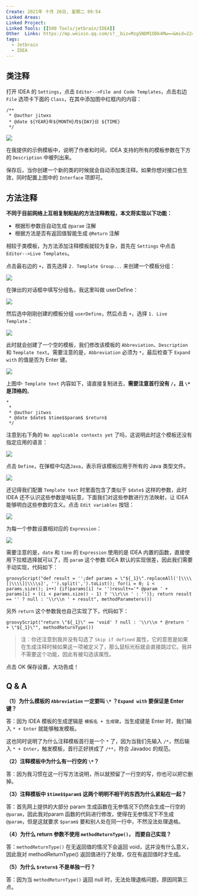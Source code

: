 ```yaml
---
Create: 2021年 十月 26日, 星期二 09:54
Linked Areas: 
Linked Project:
Linked Tools: [[500 Tools/jetbrain/IDEA]]
Other  Links: https://mp.weixin.qq.com/s?__biz=Mzg5NDM1ODk4Mw==&mid=2247506458&idx=1&sn=313762d7a0cf1bed3359e33cffe2c3fb&chksm=c0225eb2f755d7a4e77ba174c30e5ba74c48c666d1ffebeac0f0641790767a9f682380362862&scene=21#wechat_redirect
tags: 
  - Jetbrain
  - IDEA
---
```




## 类注释

打开 IDEA 的 `Settings`，点击 `Editor-->File and Code Templates`，点击右边 `File` 选项卡下面的 `Class`，在其中添加图中红框内的内容：

```
/**
 * @author jitwxs
 * @date ${YEAR}年${MONTH}月${DAY}日 ${TIME}
 */
```

![](https://images-1257755739.cos.ap-guangzhou.myqcloud.com/hexo/posts/IDEA%20%E6%B3%A8%E9%87%8A%E6%A8%A1%E6%9D%BF/640-20211026095553906)

在我提供的示例模板中，说明了作者和时间，IDEA 支持的所有的模板参数在下方的 `Description` 中被列出来。

保存后，当你创建一个新的类的时候就会自动添加类注释。如果你想对接口也生效，同时配置上图中的 `Interface` 项即可。

## 方法注释

**不同于目前网络上互相复制粘贴的方法注释教程，本文将实现以下功能：**

- 根据形参数目自动生成 `@param` 注解
- 根据方法是否有返回值智能生成 `@Return` 注解

相较于类模板，为方法添加注释模板就较为复杂，首先在 `Settings` 中点击 `Editor-->Live Templates`。

点击最右边的 `+`，首先选择 `2. Template Group...` 来创建一个模板分组：

![](https://images-1257755739.cos.ap-guangzhou.myqcloud.com/hexo/posts/IDEA%20%E6%B3%A8%E9%87%8A%E6%A8%A1%E6%9D%BF/640-20211026095658670)



在弹出的对话框中填写分组名，我这里叫做 userDefine：

![](https://images-1257755739.cos.ap-guangzhou.myqcloud.com/hexo/posts/IDEA%20%E6%B3%A8%E9%87%8A%E6%A8%A1%E6%9D%BF/640-20211026095713263)

然后选中刚刚创建的模板分组 `userDefine`，然后点击 `+`，选择 `1. Live Template`：

![](https://images-1257755739.cos.ap-guangzhou.myqcloud.com/hexo/posts/IDEA%20%E6%B3%A8%E9%87%8A%E6%A8%A1%E6%9D%BF/640-20211026095729494)

此时就会创建了一个空的模板，我们修改该模板的 `Abbreviation`、`Description` 和 `Template text`。需要注意的是，`Abbreviation` 必须为 `*`，最后检查下 `Expand with` 的值是否为 Enter 键。

![](https://images-1257755739.cos.ap-guangzhou.myqcloud.com/hexo/posts/IDEA%20%E6%B3%A8%E9%87%8A%E6%A8%A1%E6%9D%BF/640-20211026095743112)

上图中· `Template text` 内容如下，请直接复制进去，**需要注意首行没有 `/`，且 `\*` 是顶格的**。

```
*
 * 
 * @author jitwxs
 * @date $date$ $time$$param$ $return$
 */

```

注意到右下角的 `No applicable contexts yet` 了吗，这说明此时这个模板还没有指定应用的语言：

![](https://images-1257755739.cos.ap-guangzhou.myqcloud.com/hexo/posts/IDEA%20%E6%B3%A8%E9%87%8A%E6%A8%A1%E6%9D%BF/640-20211026095830750)

点击 `Define`，在弹框中勾选`Java`，表示将该模板应用于所有的 Java 类型文件。

![](https://images-1257755739.cos.ap-guangzhou.myqcloud.com/hexo/posts/IDEA%20%E6%B3%A8%E9%87%8A%E6%A8%A1%E6%9D%BF/640-20211026095844594)

还记得我们配置 `Template text` 时里面包含了类似于 `$date$` 这样的参数，此时 IDEA 还不认识这些参数是啥玩意，下面我们对这些参数进行方法映射，让 IDEA 能够明白这些参数的含义。点击 `Edit variables` 按钮：

![](https://images-1257755739.cos.ap-guangzhou.myqcloud.com/hexo/posts/IDEA%20%E6%B3%A8%E9%87%8A%E6%A8%A1%E6%9D%BF/640-20211026095906374)

为每一个参数设置相对应的 `Expression`：

![](https://images-1257755739.cos.ap-guangzhou.myqcloud.com/hexo/posts/IDEA%20%E6%B3%A8%E9%87%8A%E6%A8%A1%E6%9D%BF/640-20211026095922806)

需要注意的是，`date` 和 `time` 的 `Expression` 使用的是 IDEA 内置的函数，直接使用下拉框选择就可以了，而 `param` 这个参数 IDEA 默认的实现很差，因此我们需要手动实现，代码如下：

```
groovyScript("def result = '';def params = \"${_1}\".replaceAll('[\\\\[|\\\\]|\\\\s]', '').split(',').toList(); for(i = 0; i < params.size(); i++) {if(params[i] != '')result+='* @param ' + params[i] + ((i < params.size() - 1) ? '\\r\\n ' : '')}; return result == '' ? null : '\\r\\n ' + result", methodParameters())
```

另外 `return` 这个参数我也自己实现了下，代码如下：

```
groovyScript("return \"${_1}\" == 'void' ? null : '\\r\\n * @return ' + \"${_1}\"", methodReturnType())
```

> 注：你还注意到我并没有勾选了 `Skip if defined` 属性，它的意思是如果在生成注释时候如果这一项被定义了，那么鼠标光标就会直接跳过它。我并不需要这个功能，因此有被勾选该属性。

点击 OK 保存设置，大功告成！

## Q & A

**（1）为什么模板的 `Abbreviation` 一定要叫 `\*` ？`Expand with` 要保证是 Enter 键？**

答：因为 IDEA 模板的生成逻辑是 `模板名 + 生成键`，当生成键是 Enter 时，我们输入 `* + Enter` 就能够触发模板。

这也同时说明了为什么注释模板首行是一个 `*` 了，因为当我们先输入 `/*`，然后输入 `* + Enter`，触发模板，首行正好拼成了 `/**`，符合 Javadoc 的规范。

**（2）注释模板中为什么有一行空的 `\*`？**

答：因为我习惯在这一行写方法说明，所以就预留了一行空的写，你也可以把它删掉。

**（3）注释模板中 `$time$$param$` 这两个明明不相干的东西为什么紧贴在一起？**

答：首先网上提供的大部分 param 生成函数在无参情况下仍然会生成一行空的 `@param`，因此我对param 函数的代码进行修改，使得在无参情况下不生成 `@param`，但是这就要求 `$param$` 要和别人处在同一行中，不然没法处理退格。

**（4）为什么 return 参数不使用 `methodReturnType()`， 而要自己实现？**

答：`methodReturnType()` 在无返回值的情况下会返回 void，这并没有什么意义，因此我对 methodReturnType() 返回值进行了处理，仅在有返回值时才生成。

**（5）为什么 `$return$` 不是单独一行？**

答：因为当 `methodReturnType()` 返回 null 时，无法处理退格问题，原因同第三点。
